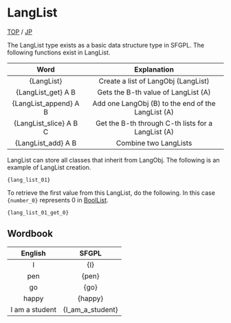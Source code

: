 # LangList

[TOP](../../readme.md)
/
[JP](../jp/LangList.md)

The LangList type exists as a basic data structure type in SFGPL.
The following functions exist in LangList.

|Word|Explanation|
|:-:|:-:|
|{LangList}|Create a list of LangObj (LangList)|
|{LangList_get} A B|Gets the B-th value of LangList (A)|
|{LangList_append} A B|Add one LangObj (B) to the end of the LangList (A)|
|{LangList_slice} A B C|Get the B-th through C-th lists for a LangList (A)|
|{LangList_add} A B|Combine two LangLists|

LangList can store all classes that inherit from LangObj.
The following is an example of LangList creation.

```SFGPL
{lang_list_01}
```

To retrieve the first value from this LangList, do the following.
In this case ```{number_0}``` represents 0 in [BoolList](Bool.md).

```SFGPL
{lang_list_01_get_0}
```

## Wordbook

|English|SFGPL|
|:-:|:-:|
|I|{I}|
|pen|{pen}|
|go|{go}|
|happy|{happy}|
|I am a student|{I_am_a_student}|
